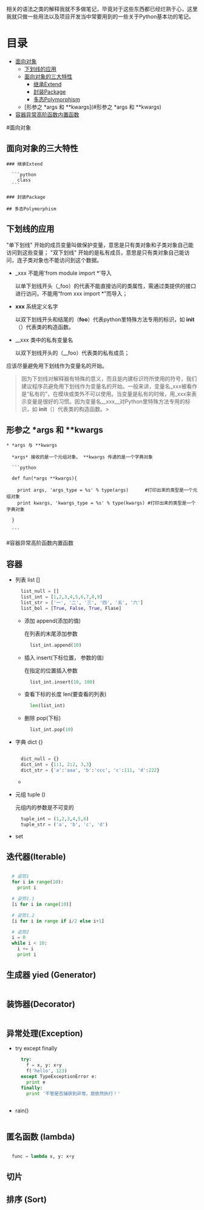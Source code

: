 相关的语法之类的解释我就不多做笔记，毕竟对于这些东西都已经烂熟于心，这里我就只做一些用法以及项目开发当中常要用到的一些关于Python基本功的笔记。
# 目录
  * [面向对象](#面向对象)
    * [下划线的应用](#下滑线的应用)
    * [面向对象的三大特性](#面向对象的三大特性)
      * [继承Extend](#继承Extend)
      * [封装Package](#封装Package)
      * [多态Polymorphism](#多态Polymorphism)
    * [形参之 *args 和 **kwargs](#形参之 *args 和 **kwargs)
  * [容器异常高阶函数内置函数](*容器异常高阶函数内置函数) 

#面向对象
  
  ## 面向对象的三大特性

    ### 继承Extend

      ```python
        class 
      ```
    
    ### 封装Package
    
    ## 多态Polymorphism
  
  ## 下划线的应用
  
  "单下划线" 开始的成员变量叫做保护变量，意思是只有类对象和子类对象自己能访问到这些变量；
  "双下划线" 开始的是私有成员，意思是只有类对象自己能访问，连子类对象也不能访问到这个数据。
  
  * _xxx  不能用'from module import *'导入
    
    以单下划线开头（_foo）的代表不能直接访问的类属性，需通过类提供的接口进行访问，不能用“from xxx import *”而导入；
  
  * __xxx__ 系统定义名字
    
    以双下划线开头和结尾的（__foo__）代表python里特殊方法专用的标识，如 __init__（）代表类的构造函数。
  
  * __xxx 类中的私有变量名
    
    以双下划线开头的（__foo）代表类的私有成员；

  应该尽量避免用下划线作为变量名的开始。

  > 因为下划线对解释器有特殊的意义，而且是内建标识符所使用的符号，我们建议程序员避免用下划线作为变量名的开始。一般来讲，变量名_xxx被看作是“私有的”，在模块或类外不可以使用。当变量是私有的时候，用_xxx来表示变量是很好的习惯。因为变量名__xxx__对Python里特殊方法专用的标识，如 __init__（）代表类的构造函数。>
  

  
  ## 形参之 *args 和 **kwargs
  
    * *args 与 **kwargs
      
      *args* 接收的是一个元组对象， **kwargs 传递的是一个字典对象
      
      ```python
      
      def fun(*args **kwargs){
      
        print args, 'args_type = %s' % type(args)      #打印出来的类型是一个元组对象
        print kwargs, 'kwargs_type = %s' % type(kwargs) #打印出来的类型是一个字典对象
      
      }
      
      ```  



#容器异常高阶函数内置函数

## 容器

  * 列表 list  []
      
    ```python
      list_null = []
      list_int = [1,2,3,4,5,6,7,8,9]
      list_str = ['一', '二', '三', '四', '五', '六']
      list_bol = [True, False, True, Flase]
    ```

    * 添加 append(添加的值) 

      在列表的末尾添加参数

      ```python
        list_int.append(10)
      ```
    
    * 插入 insert(下标位置， 参数的值)

      在指定的位置插入参数

      ```python
        list_int.insert(10, 100)
      ```
    
    * 查看下标的长度 len(要查看的列表)

      ```python
        len(list_int)
      ```

    * 删除 pop(下标)

      ```python
        list_int.pop(10)
      ```

  * 字典 dict  {}
  
    ```python

      dict_null = {}
      dict_int = {1:1, 2:2, 3,3}
      dict_str = {'a':'aaa', 'b':'ccc', 'c':111, 'd':222}

    ```

    *  

  * 元组 tuple ()

    元组内的参数是不可变的

    ```python
      tuple_int = (1,2,3,4,5,6)
      tuple_str = ('a', 'b', 'c', 'd')
    ```



  * set 




## 迭代器(Iterable)
  
  ```python

    # 姿势1
    for i in range(10):
      print i

    # 姿势1.1
    [i for i in range(10)]

    # 姿势1.2
    [i for i in range if i/2 else i+1]

    # 姿势2
    i = 0
    while i < 10:
      i += i
      print i 


  ```


## 生成器 yied (Generator)

  ```python

  
  ```
  
## 装饰器(Decorator)

  ```python
  
  ```
  
## 异常处理(Exception)
  
  * try except finally
  
    ```python
      try:
        f = x, y: x+y
        f('hello', 123)
      except TypeExceptionError e:
        print e
      finally:
        print '不管是否捕获到异常，我依然执行！'
  
    ```
  * rain()

    ```python

    ```


## 匿名函数 (lambda)
  
  ```python

    func = lambda x, y: x+y

  ```

## 切片

## 排序 (Sort)

